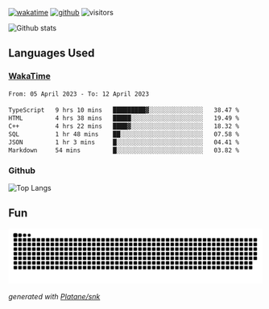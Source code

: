[![wakatime](https://wakatime.com/badge/user/82c377cd-a54c-404c-b7df-177b313ca539.svg)](https://wakatime.com/@82c377cd-a54c-404c-b7df-177b313ca539)
[![github](https://img.shields.io/github/followers/xinthose?logo=github&style=plastic)](https://github.com/alanhamlett?tab=followers)
![visitors](https://visitor-badge.glitch.me/badge?page_id=xinthose&left_color=green&right_color=red)

![Github stats](https://github-readme-stats.vercel.app/api?username=xinthose&show_icons=true&theme=radical&count_private=true)

## Languages Used

### [WakaTime](https://wakatime.com/)
<!--START_SECTION:waka-->

```text
From: 05 April 2023 - To: 12 April 2023

TypeScript   9 hrs 10 mins   █████████▓░░░░░░░░░░░░░░░   38.47 %
HTML         4 hrs 38 mins   █████░░░░░░░░░░░░░░░░░░░░   19.49 %
C++          4 hrs 22 mins   ████▓░░░░░░░░░░░░░░░░░░░░   18.32 %
SQL          1 hr 48 mins    ██░░░░░░░░░░░░░░░░░░░░░░░   07.58 %
JSON         1 hr 3 mins     █░░░░░░░░░░░░░░░░░░░░░░░░   04.41 %
Markdown     54 mins         █░░░░░░░░░░░░░░░░░░░░░░░░   03.82 %
```

<!--END_SECTION:waka-->

### Github

![Top Langs](https://github-readme-stats.vercel.app/api/top-langs/?username=xinthose)

## Fun
![github contribution grid snake animation](https://raw.githubusercontent.com/xinthose/xinthose/output/github-contribution-grid-snake.svg)

_generated with [Platane/snk](https://github.com/Platane/snk)_
